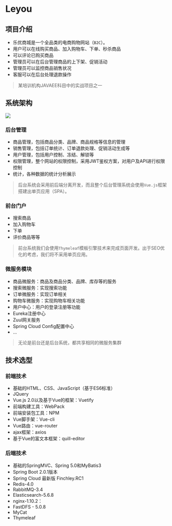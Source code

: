 # Leyou

## 项目介绍

- 乐优商城是一个全品类的电商购物网站（`B2C`）。
- 用户可以在线购买商品、加入购物车、下单、秒杀商品
- 可以评论已购买商品
- 管理员可以在后台管理商品的上下架、促销活动
- 管理员可以监控商品销售状况
- 客服可以在后台处理退款操作

> 某培训机构JAVAEE科目中的实战项目之一

## 系统架构

![](http://images.xushuai.fun/1525703759035.png)

### 后台管理

- 商品管理，包括商品分类、品牌、商品规格等信息的管理
- 销售管理，包括订单统计、订单退款处理、促销活动生成等
- 用户管理，包括用户控制、冻结、解锁等
- 权限管理，整个网站的权限控制，采用JWT鉴权方案，对用户及API进行权限控制
- 统计，各种数据的统计分析展示

> 后台系统会采用前后端分离开发，而且整个后台管理系统会使用`Vue.js`框架搭建出单页应用（SPA）。

### 前台门户

- 搜索商品
- 加入购物车
- 下单
- 评价商品等等

>  前台系统我们会使用`Thymeleaf`模板引擎技术来完成页面开发。出于SEO优化的考虑，我们将不采用单页应用。

### 微服务模块

- 商品微服务：商品及商品分类、品牌、库存等的服务
- 搜索微服务：实现搜索功能
- 订单微服务：实现订单相关
- 购物车微服务：实现购物车相关功能
- 用户中心：用户的登录注册等功能
- Eureka注册中心
- Zuul网关服务
- Spring Cloud Config配置中心
- ...

> 无论是前台还是后台系统，都共享相同的微服务集群

## 技术选型

### 前端技术

- 基础的HTML、CSS、JavaScript（基于ES6标准）
- JQuery
- Vue.js 2.0以及基于Vue的框架：Vuetify
- 前端构建工具：WebPack
- 前端安装包工具：NPM
- Vue脚手架：Vue-cli
- Vue路由：vue-router
- ajax框架：axios
- 基于Vue的富文本框架：quill-editor

### 后端技术

- 基础的SpringMVC、Spring 5.0和MyBatis3
- Spring Boot 2.0.1版本
- Spring Cloud 最新版 Finchley.RC1
- Redis-4.0
- RabbitMQ-3.4
- Elasticsearch-5.6.8
- nginx-1.10.2：
- FastDFS - 5.0.8
- MyCat
- Thymeleaf
